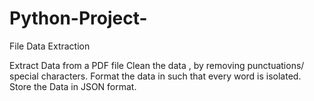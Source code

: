 # Python-Project-
File Data Extraction

Extract Data from a PDF file
Clean the data , by removing punctuations/ special characters.
Format the data in such that every word is isolated.
Store the Data in JSON format.
